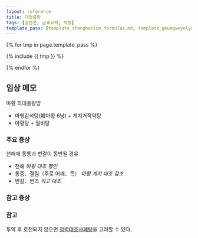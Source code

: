 ```yaml
---
layout: reference
title: 대청룡탕
tags: [상한론, 금궤요략, 처방]
template_pass: [template_shanghanlun_formulas.md, template_geumgweyolyag_formulas.md, template_etc_formulas.md]
---
```



{% for tmp in page.template_pass %}

{% include {{ tmp }} %}

{% endfor %}


## 임상 메모

마황 최대용량방
* 마행감석탕(增마황 6냥) + 계지거작약탕
* 마황탕 + 월비탕

### 주요 증상

천해에 동통과 번갈이 동반될 경우
* 천해 _마황 대조 행인_
* 통증、결림（주로 어깨、목） _마황 계지 대조 감초_
* 번갈、번조 _석고 대조_

### 참고 증상


### 참고

투약 후 호전되지 않으면 [정력대조사폐탕]({{site.formulaurl}}/정력대조사폐탕)을 고려할 수 있다.
